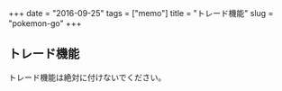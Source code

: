 +++
date = "2016-09-25"
tags =  ["memo"]
title = "トレード機能"
slug = "pokemon-go"
+++

## トレード機能	  

トレード機能は絶対に付けないでください。
	  
